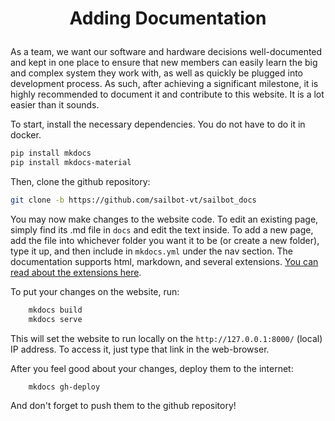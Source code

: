# <p style="text-align: center;"> Adding Documentation </p>

As a team, we want our software and hardware decisions well-documented and kept in one place to ensure that new members can easily learn the big and complex system they work with, as well as quickly be plugged into development process. As such, after achieving a significant milestone, it is highly recommended to document it and contribute to this website. It is a lot easier than it sounds.

To start, install the necessary dependencies. You do not have to do it in docker.

```sh
pip install mkdocs
pip install mkdocs-material
```

Then, clone the github repository:
```sh
git clone -b https://github.com/sailbot-vt/sailbot_docs
```

You may now make changes to the website code. To edit an existing page, simply find its .md file in `docs` and edit the text inside. To add a new page, add the file into whichever folder you want it to be (or create a new folder), type it up, and then include in `mkdocs.yml` under the nav section. The documentation supports html, markdown, and several extensions. <a href="https://facelessuser.github.io/pymdown-extensions">You can read about the extensions here</a>.

To put your changes on the website, run:
```sh
    mkdocs build
    mkdocs serve
```

This will set the website to run locally on the `http://127.0.0.1:8000/` (local) IP address. To access it, just type that link in the web-browser.

After you feel good about your changes, deploy them to the internet:
```sh
    mkdocs gh-deploy
```

And don't forget to push them to the github repository!
